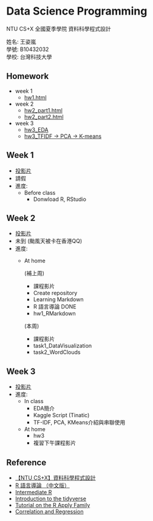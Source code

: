 # Data Science Programming

NTU CS+X 全國夏季學院 資料科學程式設計

姓名: 王姿嵐  
學號: B10432032   
學校: 台灣科技大學

## Homework
- week 1
  - [hw1.html](http://lanw868.github.io/Data-Science-Programming/week1/hw1.html)
- week 2
  - [hw2_part1.html](http://lanw868.github.io/Data-Science-Programming/week2/task1.html)
  - [hw2_part2.html](http://lanw868.github.io/Data-Science-Programming/week2/task2.html)
- week 3
  - [hw3_EDA](http://lanw868.github.io/Data-Science-Programming/week3/EDA.html)
  - [hw3_TFIDF -> PCA -> K-means](http://lanw868.github.io/Data-Science-Programming/week3/TFIDF_PCA_KMEANS.html)

## Week 1
- [投影片](https://goo.gl/uGUiJk)  
- 請假 
- 進度:
    - Before class
        - Donwload R, RStudio


## Week 2
- [投影片](https://goo.gl/UCtgwF)
- 未到 (颱風天被卡在香港QQ)
- 進度:
    - At home
    
        (補上周)
        - 課程影片
        - Create repository
        - Learning Markdown
        - R 語言導論 DONE
        - hw1_RMarkdown
        
        (本周)  
        - 課程影片
        - task1_DataVisualization
        - task2_WordClouds


## Week 3
- [投影片](https://goo.gl/kmE3mE)
- 進度:
  - In class
    - EDA簡介
    - Kaggle Script (Tinatic)
    - TF-IDF, PCA, KMeans介紹與串聯使用
  - At home
    - hw3
    - 複習下午課程影片
    




## Reference
- [【NTU CS+X】資料科學程式設計](https://n2-data-science-programming.gitbook.io/rsummer/)
- [R 語言導論 （中文版）](https://www.datacamp.com/community/open-courses/r-%E8%AA%9E%E8%A8%80%E5%B0%8E%E8%AB%96)
- [Intermediate R](https://www.datacamp.com/courses/intermediate-r)
- [Introduction to the tidyverse](https://www.datacamp.com/courses/introduction-to-the-tidyverse)
- [Tutorial on the R Apply Family](https://www.datacamp.com/community/tutorials/r-tutorial-apply-family)
- [Correlation and Regression](https://www.datacamp.com/courses/correlation-and-regression)
